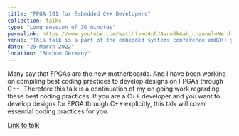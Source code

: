 ```yaml
---
title: "FPGA 101 for Embedded C++ Developers"
collection: talks
type: "Long session of 36 minutes"
permalink: https://www.youtube.com/watch?v=d4n5J4ann6k&ab_channel=Nerd-Force1/
venue: "This talk is a part of the embedded systems conference emBO++ year 2022"
date: "25-March-2022"
location: "Bochum,Germany"
---
```


Many say that FPGAs are the new motherboards. And I have been working on compiling best coding practices to develop designs on FPGAs through C++. Therefore this talk is a continuation of my on going work regarding these best coding practices. If you are a C++ developer and you want to develop designs for FPGA through C++ explicitly, this talk will cover essential coding practices for you.

[Link to talk](https://www.youtube.com/watch?v=d4n5J4ann6k&ab_channel=Nerd-Force1/)
